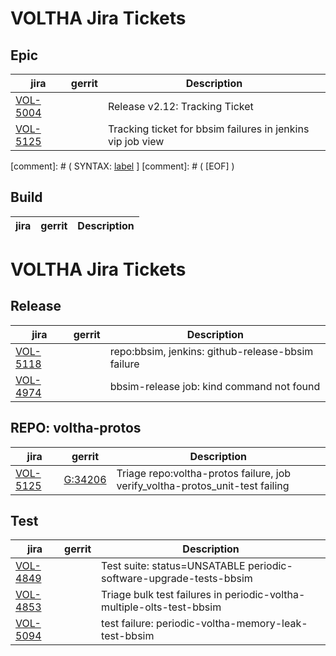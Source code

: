 VOLTHA Jira Tickets
===================


Epic
----
    
| jira | gerrit | Description |
| -----| ------ | ------------|
| [VOL-5004](https://jira.opencord.org/browse/VOL-5004) | | Release v2.12: Tracking Ticket |
| [VOL-5125](https://jira.opencord.org/browse/VOL-5125) | | Tracking ticket for bbsim failures in jenkins vip job view |

[comment]: # ( SYNTAX: [label](url) ]
[comment]: # ( [EOF] )


Build
-----

| jira | gerrit | Description |
| -----| ------ | ------------|
VOLTHA Jira Tickets
===================


Release
-------

| jira | gerrit | Description |
| -----| ------ | ------------|
| [VOL-5118](https://jira.opencord.org/browse/VOL-5118) | | repo:bbsim, jenkins: github-release-bbsim failure |
| [VOL-4974](https://jira.opencord.org/browse/VOL-4974) | | bbsim-release job: kind command not found |


REPO: voltha-protos
-------------------

| jira | gerrit | Description |
| -----| ------ | ------------|
| [VOL-5125](https://jira.opencord.org/browse/VOL-5122) | [G:34206](https://gerrit.opencord.orlg/c/voltha-protos/+/34206) | Triage repo:voltha-protos failure, job verify_voltha-protos_unit-test failing </code>|


Test
----

| jira | gerrit | Description |
| -----| ------ | ------------|
| [VOL-4849](https://jira.opencord.org/browse/VOL-4849) | | Test suite: status=UNSATABLE periodic-software-upgrade-tests-bbsim |
| [VOL-4853](https://jira.opencord.org/browse/VOL-4853) | | Triage bulk test failures in periodic-voltha-multiple-olts-test-bbsim |
| [VOL-5094](https://jira.opencord.org/browse/VOL-5094) | | test failure: periodic-voltha-memory-leak-test-bbsim |

